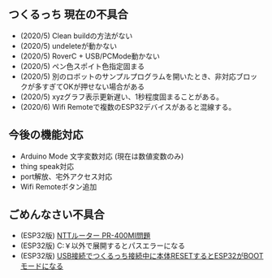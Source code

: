 ## つくるっち 現在の不具合

- (2020/5) Clean buildの方法がない
- (2020/5) undeleteが動かない
- (2020/5) RoverC + USB/PCMode動かない
- (2020/5) ペン色スポイト色指定固まる
- (2020/5) 別のロボットのサンプルプログラムを開いたとき、非対応ブロックが多すぎてOKが押せない場合がある
- (2020/5) xyzグラフ表示更新遅い、1秒程度固まることがある。
- (2020/6) Wifi Remoteで複数のESP32デバイスがあると混線する。

## 今後の機能対応

- Arduino Mode 文字変数対応 (現在は数値変数のみ)
- thing speak対応
- port解放、宅外アクセス対応
- Wifi Remoteボタン追加

## ごめんなさい不具合

- (ESP32版) [NTTルーター PR-400MI問題](PR400MI_issue.md)
- (ESP32版) C:￥以外で展開するとパスエラーになる
- (ESP32版) [USB接続でつくるっち接続中に本体RESETするとESP32がBOOTモードになる](RTS_DTR_Control.md)

